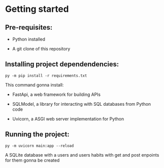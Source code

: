 # Getting started

## Pre-requisites:

- Python installed

- A git clone of this repository

## Installing project dependendencies:

```py -m pip install -r requirements.txt```

This command gonna install: 

- FastApi, a web framework for building APIs

- SQLModel, a library for interacting with SQL databases from Python code

- Uvicorn, a ASGI web server implementation for Python

## Running the project:

```py -m uvicorn main:app --reload```

A SQLite database with a users and users habits with get and post enpoints for them gonna be created
